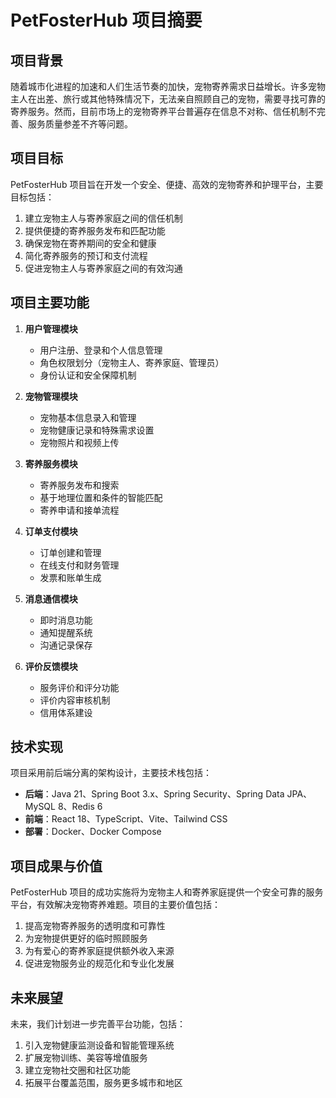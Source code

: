 # PetFosterHub 项目摘要

## 项目背景

随着城市化进程的加速和人们生活节奏的加快，宠物寄养需求日益增长。许多宠物主人在出差、旅行或其他特殊情况下，无法亲自照顾自己的宠物，需要寻找可靠的寄养服务。然而，目前市场上的宠物寄养平台普遍存在信息不对称、信任机制不完善、服务质量参差不齐等问题。

## 项目目标

PetFosterHub 项目旨在开发一个安全、便捷、高效的宠物寄养和护理平台，主要目标包括：

1. 建立宠物主人与寄养家庭之间的信任机制
2. 提供便捷的寄养服务发布和匹配功能
3. 确保宠物在寄养期间的安全和健康
4. 简化寄养服务的预订和支付流程
5. 促进宠物主人与寄养家庭之间的有效沟通

## 项目主要功能

1. **用户管理模块**
   - 用户注册、登录和个人信息管理
   - 角色权限划分（宠物主人、寄养家庭、管理员）
   - 身份认证和安全保障机制

2. **宠物管理模块**
   - 宠物基本信息录入和管理
   - 宠物健康记录和特殊需求设置
   - 宠物照片和视频上传

3. **寄养服务模块**
   - 寄养服务发布和搜索
   - 基于地理位置和条件的智能匹配
   - 寄养申请和接单流程

4. **订单支付模块**
   - 订单创建和管理
   - 在线支付和财务管理
   - 发票和账单生成

5. **消息通信模块**
   - 即时消息功能
   - 通知提醒系统
   - 沟通记录保存

6. **评价反馈模块**
   - 服务评价和评分功能
   - 评价内容审核机制
   - 信用体系建设

## 技术实现

项目采用前后端分离的架构设计，主要技术栈包括：

- **后端**：Java 21、Spring Boot 3.x、Spring Security、Spring Data JPA、MySQL 8、Redis 6
- **前端**：React 18、TypeScript、Vite、Tailwind CSS
- **部署**：Docker、Docker Compose

## 项目成果与价值

PetFosterHub 项目的成功实施将为宠物主人和寄养家庭提供一个安全可靠的服务平台，有效解决宠物寄养难题。项目的主要价值包括：

1. 提高宠物寄养服务的透明度和可靠性
2. 为宠物提供更好的临时照顾服务
3. 为有爱心的寄养家庭提供额外收入来源
4. 促进宠物服务业的规范化和专业化发展

## 未来展望

未来，我们计划进一步完善平台功能，包括：

1. 引入宠物健康监测设备和智能管理系统
2. 扩展宠物训练、美容等增值服务
3. 建立宠物社交圈和社区功能
4. 拓展平台覆盖范围，服务更多城市和地区